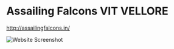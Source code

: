 # Assailing Falcons VIT VELLORE

http://assailingfalcons.in/

![Website Screenshot](img/assailingfalcons.in-screenshot.png)

